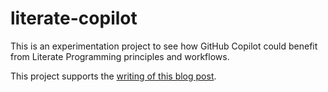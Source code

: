 # literate-copilot

<!-- WARNING: THIS FILE WAS AUTOGENERATED! DO NOT EDIT! -->

This is an experimentation project to see how GitHub Copilot could
benefit from Literate Programming principles and workflows.

This project supports the [writing of this blog
post](https://fgiasson.com/blog/index.php/2023/09/22/literate-programming-at-the-dawn-of-llms/).
